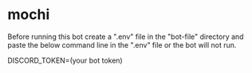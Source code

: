# mochi
 Before running this bot create a ".env" file in the "bot-file" directory and paste the below command line in the ".env" file or the bot will not run.

DISCORD_TOKEN=(your bot token)
